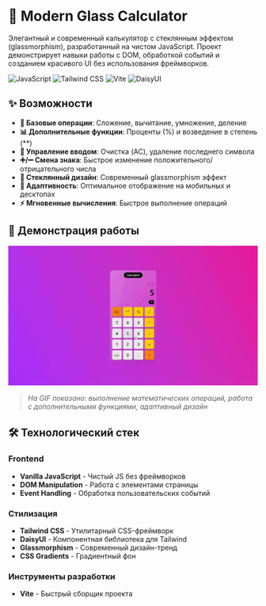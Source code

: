 # 🧮 Modern Glass Calculator

Элегантный и современный калькулятор с стеклянным эффектом (glassmorphism), разработанный на чистом JavaScript. Проект демонстрирует навыки работы с DOM, обработкой событий и созданием красивого UI без использования фреймворков.

![JavaScript](https://img.shields.io/badge/JavaScript-F7DF1E?style=for-the-badge&logo=javascript&logoColor=black)
![Tailwind CSS](https://img.shields.io/badge/Tailwind_CSS-38B2AC?style=for-the-badge&logo=tailwind-css&logoColor=white)
![Vite](https://img.shields.io/badge/Vite-B73BFE?style=for-the-badge&logo=vite&logoColor=FFD62E)
![DaisyUI](https://img.shields.io/badge/DaisyUI-5A0EF8?style=for-the-badge)

## ✨ Возможности

- **🔢 Базовые операции**: Сложение, вычитание, умножение, деление
- **📊 Дополнительные функции**: Проценты (%) и возведение в степень (**)
- **🔄 Управление вводом**: Очистка (AC), удаление последнего символа
- **➕/➖ Смена знака**: Быстрое изменение положительного/отрицательного числа
- **🎨 Стеклянный дизайн**: Современный glassmorphism эффект
- **📱 Адаптивность**: Оптимальное отображение на мобильных и десктопах
- **⚡ Мгновенные вычисления**: Быстрое выполнение операций

## 🎥 Демонстрация работы

<!-- ВСТАВЬТЕ ВАШУ GIF-АНИМАЦИЮ ЗДЕСЬ -->
![Демонстрация работы калькулятора](./calc.gif)
<!-- ЗАМЕНИТЕ ВЫШЕСТОЯЩУЮ ССЫЛКУ НА ВАШУ REAL GIF -->

> *На GIF показано: выполнение математических операций, работа с дополнительными функциями, адаптивный дизайн*

## 🛠️ Технологический стек

### Frontend
- **Vanilla JavaScript** - Чистый JS без фреймворков
- **DOM Manipulation** - Работа с элементами страницы
- **Event Handling** - Обработка пользовательских событий

### Стилизация
- **Tailwind CSS** - Утилитарный CSS-фреймворк
- **DaisyUI** - Компонентная библиотека для Tailwind
- **Glassmorphism** - Современный дизайн-тренд
- **CSS Gradients** - Градиентный фон

### Инструменты разработки
- **Vite** - Быстрый сборщик проекта
